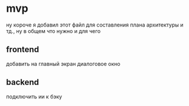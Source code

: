 # mvp
ну короче я добавил этот файл для составления плана архитектуры и тд., ну в общем что нужно и для чего
## frontend
добавить на главный экран диалоговое окно
## backend
подключить ии к бэку